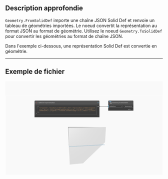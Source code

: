 ## Description approfondie
`Geometry.FromSolidDef` importe une chaîne JSON Solid Def et renvoie un tableau de géométries importées. Le noeud convertit la représentation au format JSON au format de géométrie. Utilisez le noeud `Geometry.ToSolidDef` pour convertir les géométries au format de chaîne JSON.

Dans l'exemple ci-dessous, une représentation Solid Def est convertie en géométrie.
___
## Exemple de fichier

![Geometry.FromSolidDef](./Autodesk.DesignScript.Geometry.Geometry.FromSolidDef_img.jpg)
